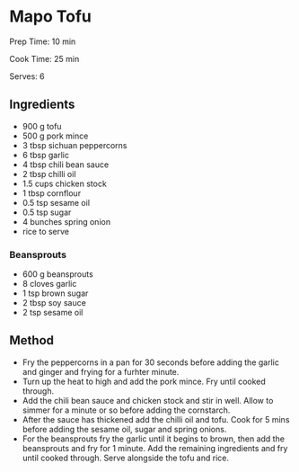 # Mapo Tofu

Prep Time: 10 min

Cook Time: 25 min

Serves: 6
## Ingredients
* 900 g tofu
* 500 g pork mince
* 3 tbsp sichuan peppercorns
* 6 tbsp garlic
* 4 tbsp chili bean sauce
* 2 tbsp chilli oil
* 1.5 cups chicken stock
* 1 tbsp cornflour
* 0.5 tsp sesame oil
* 0.5 tsp sugar
* 4 bunches spring onion
* rice to serve

### Beansprouts
* 600 g beansprouts
* 8 cloves garlic
* 1 tsp brown sugar
* 2 tbsp soy sauce
* 2 tsp sesame oil


## Method
* Fry the peppercorns in a pan for 30 seconds before adding the garlic and ginger and frying for a furhter minute.
* Turn up the heat to high and add the pork mince. Fry until cooked through.
* Add the chili bean sauce and chicken stock and stir in well. Allow to simmer for a minute or so before adding the cornstarch.
* After the sauce has thickened add the chilli oil and tofu. Cook for 5 mins before adding the sesame oil, sugar and spring onions.
* For the beansprouts fry the garlic until it begins to brown, then add the beansprouts and fry for 1 minute. Add the remaining ingredients and fry until cooked through. Serve alongside the tofu and rice.
